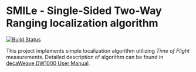 # SMILe - Single-Sided Two-Way Ranging localization algorithm

[![Build Status](https://travis-ci.org/goofacz/smile-algorithm-ss-twr.svg?branch=master)](https://travis-ci.org/goofacz/smile-algorithm-ss-twr)

This project implements simple localization algorithm utilizing _Time of Flight_ measurements. Detailed description of algorithm can be found in [decaWeave DW1000 User Manual][1].

[1]:https://www.decawave.com/product-documentation
